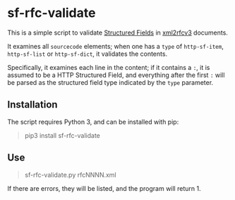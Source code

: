 # sf-rfc-validate

This is a simple script to validate [Structured Fields](https://httpwg.org/http-extensions/draft-ietf-httpbis-header-structure.html) in [xml2rfcv3](https://tools.ietf.org/html/rfc7991) documents.

It examines all `sourcecode` elements; when one has a `type` of `http-sf-item`, `http-sf-list` or `http-sf-dict`, it validates the contents.

Specifically, it examines each line in the content; if it contains a `:`, it is assumed to be a HTTP Structured Field, and everything after the first `:` will be parsed as the structured field type indicated by the `type` parameter.


## Installation

The script requires Python 3, and can be installed with pip:

> pip3 install sf-rfc-validate


## Use

> sf-rfc-validate.py rfcNNNN.xml

If there are errors, they will be listed, and the program will return 1.